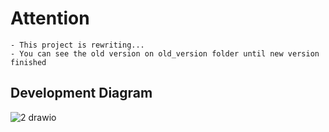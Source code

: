 # Attention

    - This project is rewriting...
    - You can see the old version on old_version folder until new version finished
## Development Diagram

![2 drawio](https://github.com/nuricanozturk01/TheMovieDatabase/assets/62218588/8b0f86a0-702b-4022-9120-41513e4b323a)
